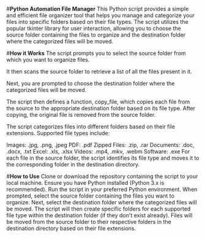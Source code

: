 
#**Python Automation File Manager**
This Python script provides a simple and efficient file organizer tool that helps you manage and categorize your files into specific folders based on their file types. The script utilizes the popular tkinter library for user interaction, allowing you to choose the source folder containing the files to organize and the destination folder where the categorized files will be moved.

#**How it Works**
The script prompts you to select the source folder from which you want to organize files.

It then scans the source folder to retrieve a list of all the files present in it.

Next, you are prompted to choose the destination folder where the categorized files will be moved.

The script then defines a function, copy_file, which copies each file from the source to the appropriate destination folder based on its file type. After copying, the original file is removed from the source folder.

The script categorizes files into different folders based on their file extensions. Supported file types include:

Images: .jpg, .png, .jpeg
PDF: .pdf
Zipped Files: .zip, .rar
Documents: .doc, .docx, .txt
Excel: .xls, .xlsx
Videos: .mp4, .mkv, .webm
Software: .exe
For each file in the source folder, the script identifies its file type and moves it to the corresponding folder in the destination directory.

#**How to Use**
Clone or download the repository containing the script to your local machine.
Ensure you have Python installed (Python 3.x is recommended).
Run the script in your preferred Python environment.
When prompted, select the source folder containing the files you want to organize.
Next, select the destination folder where the categorized files will be moved.
The script will then create specific folders for each supported file type within the destination folder (if they don't exist already).
Files will be moved from the source folder to their respective folders in the destination directory based on their file extensions.
